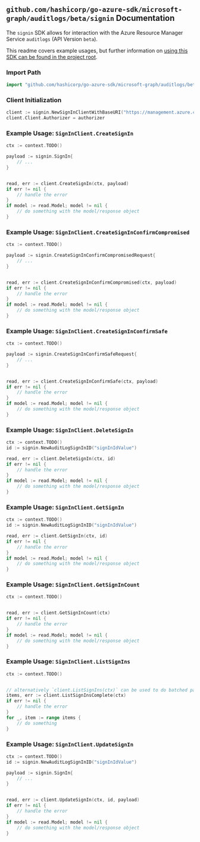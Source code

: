 
## `github.com/hashicorp/go-azure-sdk/microsoft-graph/auditlogs/beta/signin` Documentation

The `signin` SDK allows for interaction with the Azure Resource Manager Service `auditlogs` (API Version `beta`).

This readme covers example usages, but further information on [using this SDK can be found in the project root](https://github.com/hashicorp/go-azure-sdk/tree/main/docs).

### Import Path

```go
import "github.com/hashicorp/go-azure-sdk/microsoft-graph/auditlogs/beta/signin"
```


### Client Initialization

```go
client := signin.NewSignInClientWithBaseURI("https://management.azure.com")
client.Client.Authorizer = authorizer
```


### Example Usage: `SignInClient.CreateSignIn`

```go
ctx := context.TODO()

payload := signin.SignIn{
	// ...
}


read, err := client.CreateSignIn(ctx, payload)
if err != nil {
	// handle the error
}
if model := read.Model; model != nil {
	// do something with the model/response object
}
```


### Example Usage: `SignInClient.CreateSignInConfirmCompromised`

```go
ctx := context.TODO()

payload := signin.CreateSignInConfirmCompromisedRequest{
	// ...
}


read, err := client.CreateSignInConfirmCompromised(ctx, payload)
if err != nil {
	// handle the error
}
if model := read.Model; model != nil {
	// do something with the model/response object
}
```


### Example Usage: `SignInClient.CreateSignInConfirmSafe`

```go
ctx := context.TODO()

payload := signin.CreateSignInConfirmSafeRequest{
	// ...
}


read, err := client.CreateSignInConfirmSafe(ctx, payload)
if err != nil {
	// handle the error
}
if model := read.Model; model != nil {
	// do something with the model/response object
}
```


### Example Usage: `SignInClient.DeleteSignIn`

```go
ctx := context.TODO()
id := signin.NewAuditLogSignInID("signInIdValue")

read, err := client.DeleteSignIn(ctx, id)
if err != nil {
	// handle the error
}
if model := read.Model; model != nil {
	// do something with the model/response object
}
```


### Example Usage: `SignInClient.GetSignIn`

```go
ctx := context.TODO()
id := signin.NewAuditLogSignInID("signInIdValue")

read, err := client.GetSignIn(ctx, id)
if err != nil {
	// handle the error
}
if model := read.Model; model != nil {
	// do something with the model/response object
}
```


### Example Usage: `SignInClient.GetSignInCount`

```go
ctx := context.TODO()


read, err := client.GetSignInCount(ctx)
if err != nil {
	// handle the error
}
if model := read.Model; model != nil {
	// do something with the model/response object
}
```


### Example Usage: `SignInClient.ListSignIns`

```go
ctx := context.TODO()


// alternatively `client.ListSignIns(ctx)` can be used to do batched pagination
items, err := client.ListSignInsComplete(ctx)
if err != nil {
	// handle the error
}
for _, item := range items {
	// do something
}
```


### Example Usage: `SignInClient.UpdateSignIn`

```go
ctx := context.TODO()
id := signin.NewAuditLogSignInID("signInIdValue")

payload := signin.SignIn{
	// ...
}


read, err := client.UpdateSignIn(ctx, id, payload)
if err != nil {
	// handle the error
}
if model := read.Model; model != nil {
	// do something with the model/response object
}
```
